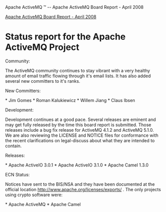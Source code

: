 Apache ActiveMQ ™ -- Apache ActiveMQ Board Report - April 2008 

[Apache ActiveMQ Board Report - April 2008](apache-activemq-board-report-april-2008.md)


Status report for the Apache ActiveMQ Project
=============================================

Community:

 The ActiveMQ community continues to stay vibrant with a very healthy amount of email traffic 
 flowing through it's email lists.  It has also added several new committers to it's ranks.

New Committers:

 \* Jim Gomes
 \* Roman Kalukiewicz
 \* Willem Jiang
 \* Claus Ibsen

Development:
 
 Development continues at a good pace.  Several releases are eminent and may get fully 
 released by the time this board report is submitted. Those releases include a bug fix 
 release for ActiveMQ 4.1.2 and ActiveMQ 5.1.0. We are also reviewing the LICENSE and 
 NOTICE files for conformance with the recent clarifications on legal-discuss about 
 what they are intended to contain.

Releases:

 \* Apache ActiveIO 3.0.1 
 \* Apache ActiveIO 3.1.0
 \* Apache Camel 1.3.0

ECN Status:

 Notices have sent to the BIS/NSA and they have been documented at the official
 location http://www.apache.org/licenses/exports/ .
 The only projects using crypto software were:

  \* Apache ActiveMQ
  \* Apache Camel
 

